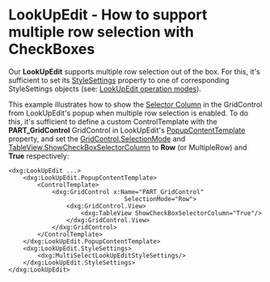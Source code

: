 # LookUpEdit - How to support multiple row selection with CheckBoxes

Our **LookUpEdit** supports multiple row selection out of the box. For this, it's sufficient to set its [StyleSettings](https://documentation.devexpress.com/WPF/DevExpress.Xpf.Grid.LookUp.LookUpEdit.StyleSettings.property) property to one of corresponding StyleSettings objects (see: [LookUpEdit operation modes](https://documentation.devexpress.com/WPF/116556/Controls-and-Libraries/Data-Editors/Common-Features/Editor-Operation-Modes/LookUpEdit)). 

This example illustrates how to show the [Selector Column](https://documentation.devexpress.com/WPF/17808/Controls-and-Libraries/Data-Grid/Visual-Elements/Table-View-Elements/Selector-Column) in the GridControl from LookUpEdit's popup when multiple row selection is enabled. To do this, it's sufficient to define a custom ControlTemplate with the **PART_GridControl** GridControl in LookUpEdit's [PopupContentTemplate](https://documentation.devexpress.com/WPF/DevExpress.Xpf.Editors.PopupBaseEdit.PopupContentTemplate.property) property, and set the [GridControl.SelectionMode](https://documentation.devexpress.com/WPF/DevExpress.Xpf.Grid.DataControlBase.SelectionMode.property) and [TableView.ShowCheckBoxSelectorColumn](https://documentation.devexpress.com/WPF/DevExpress.Xpf.Grid.TableView.ShowCheckBoxSelectorColumn.property) to **Row** (or MultipleRow) and **True** respectively: 

````XAML
<dxg:LookUpEdit ...>
    <dxg:LookUpEdit.PopupContentTemplate>
        <ControlTemplate>
            <dxg:GridControl x:Name="PART_GridControl"
                                SelectionMode="Row">
                <dxg:GridControl.View>
                    <dxg:TableView ShowCheckBoxSelectorColumn="True"/>
                </dxg:GridControl.View>
            </dxg:GridControl>
        </ControlTemplate>
    </dxg:LookUpEdit.PopupContentTemplate>
    <dxg:LookUpEdit.StyleSettings>
        <dxg:MultiSelectLookUpEditStyleSettings/>
    </dxg:LookUpEdit.StyleSettings>
</dxg:LookUpEdit>
````